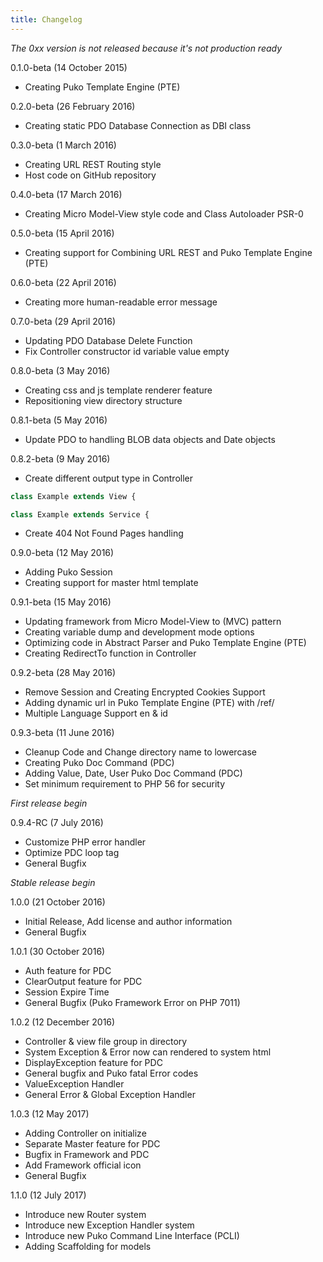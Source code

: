 ```yaml
---
title: Changelog
---
```


*The 0xx version is not released because it's not production ready*

0.1.0-beta (14 October 2015)
* Creating Puko Template Engine (PTE)

0.2.0-beta (26 February 2016)
* Creating static PDO Database Connection as DBI class

0.3.0-beta (1 March 2016)
* Creating URL REST Routing style
* Host code on GitHub repository

0.4.0-beta (17 March 2016)
* Creating Micro Model-View style code and Class Autoloader PSR-0

0.5.0-beta (15 April 2016)
* Creating support for Combining URL REST and Puko Template Engine (PTE)

0.6.0-beta (22 April 2016)
* Creating more human-readable error message

0.7.0-beta (29 April 2016)
* Updating PDO Database Delete Function
* Fix Controller constructor id variable value empty

0.8.0-beta (3 May 2016)
* Creating css and js template renderer feature
* Repositioning view directory structure

0.8.1-beta (5 May 2016)
* Update PDO to handling BLOB data objects and Date objects

0.8.2-beta (9 May 2016)
* Create different output type in Controller

```php
class Example extends View {
```

```php
class Example extends Service {
```

* Create 404 Not Found Pages handling

0.9.0-beta (12 May 2016)
* Adding Puko Session
* Creating support for master html template

0.9.1-beta (15 May 2016)
* Updating framework from Micro Model-View to (MVC) pattern
* Creating variable dump and development mode options
* Optimizing code in Abstract Parser and Puko Template Engine (PTE)
* Creating RedirectTo function in Controller

0.9.2-beta (28 May 2016)
* Remove Session and Creating Encrypted Cookies Support
* Adding dynamic url in Puko Template Engine (PTE) with /ref/
* Multiple Language Support en & id

0.9.3-beta (11 June 2016)
* Cleanup Code and Change directory name to lowercase
* Creating Puko Doc Command (PDC)
* Adding Value, Date, User Puko Doc Command (PDC)
* Set minimum requirement to PHP 56 for security

*First release begin*

0.9.4-RC (7 July 2016)
* Customize PHP error handler
* Optimize PDC loop tag
* General Bugfix

*Stable release begin* 

1.0.0 (21 October 2016)
* Initial Release, Add license and author information
* General Bugfix

1.0.1 (30 October 2016)
* Auth feature for PDC
* ClearOutput feature for PDC
* Session Expire Time
* General Bugfix (Puko Framework Error on PHP 7011)

1.0.2 (12 December 2016)
* Controller & view file group in directory
* System Exception & Error now can rendered to system html
* DisplayException feature for PDC
* General bugfix and Puko fatal Error codes
* ValueException Handler
* General Error & Global Exception Handler

1.0.3 (12 May 2017)
* Adding Controller on initialize
* Separate Master feature for PDC
* Bugfix in Framework and PDC
* Add Framework official icon
* General Bugfix

1.1.0 (12 July 2017)
* Introduce new Router system
* Introduce new Exception Handler system
* Introduce new Puko Command Line Interface (PCLI)
* Adding Scaffolding for models
